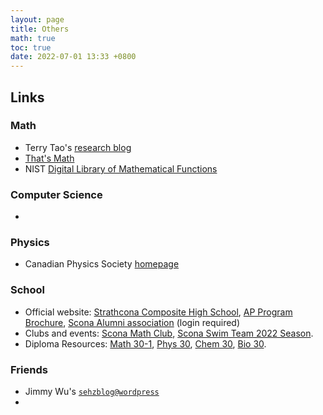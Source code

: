 ```yaml
---
layout: page
title: Others
math: true
toc: true
date: 2022-07-01 13:33 +0800
---
```


## Links

### Math
- Terry Tao's [research blog](https://terrytao.wordpress.com/)
- [That's Math](https://thatsmaths.com/)
- NIST [Digital Library of Mathematical Functions](dlmf.nist.gov/)

### Computer Science
- 

### Physics
- Canadian Physics Society [homepage](https://www.canphysoc.org/)

### School
- Official website: [Strathcona Composite High School](https://strathcona.epsb.ca/), [AP Program Brochure](https://strathcona.epsb.ca/media/highschools/strathcona/SCHS_brochure2023-24_F.pdf), [Scona Alumni association](https://sconaalumni.com/) (login required)
- Clubs and events: [Scona Math Club](https://sconamathclub.blogspot.com/), [Scona Swim Team 2022 Season](https://sites.google.com/view/scona-swim-team/home).
- Diploma Resources: [Math 30-1](https://sites.google.com/epsb.ca/sconamath30-1/home), [Phys 30](https://sites.google.com/a/share.epsb.ca/mr-g-scona-physics-30/Home?authuser=0), [Chem 30](https://mrgrainger.schoolsites.ca/chemistry-30-eteacher), [Bio 30](https://sites.google.com/epsb.ca/hewko-ology/bio-30-scona/curriculum?authuser=0).

### Friends
- Jimmy Wu's [`sehzblog@wordpress`](https://sehzblog.wordpress.com)
- 
